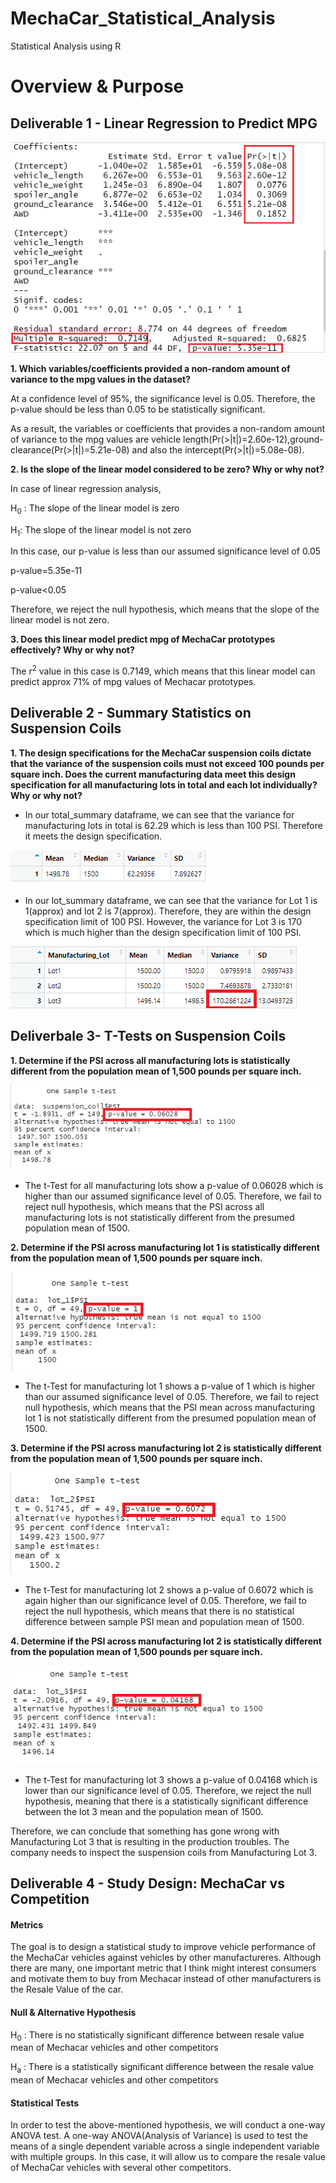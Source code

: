 # MechaCar_Statistical_Analysis
Statistical Analysis using R

# Overview & Purpose


## Deliverable 1 - Linear Regression to Predict MPG

![](images/dev1_multiple_regression_summary.png)

**1. Which variables/coefficients provided a non-random amount of variance to the mpg values in the dataset?**

At a confidence level of 95%, the significance level is 0.05. Therefore, the p-value should be less than 0.05 to be statistically significant.
  
As a result, the variables or coefficients that provides a non-random amount of variance to the mpg values are vehicle length(Pr(>|t|)=2.60e-12),ground-         clearance(Pr(>|t|)=5.21e-08) and also the intercept(Pr(>|t|)=5.08e-08).

**2. Is the slope of the linear model considered to be zero? Why or why not?**

In case of linear regression analysis,

H<sub>0</sub> : The slope of the linear model is zero 

H<sub>1</sub>: The slope of the linear model is not zero

In this case, our p-value is less than our assumed significance level of 0.05

p-value=5.35e-11

p-value<0.05

Therefore, we reject the null hypothesis, which means that the slope of the linear model is not zero.

**3. Does this linear model predict mpg of MechaCar prototypes effectively? Why or why not?**

The r<sup>2</sup> value in this case is 0.7149, which means that this linear model can predict approx 71% of mpg values of Mechacar prototypes.

## Deliverable 2 - Summary Statistics on Suspension Coils

**1. The design specifications for the MechaCar suspension coils dictate that the variance of the suspension coils must not exceed 100 pounds per square inch. Does the current manufacturing data meet this design specification for all manufacturing lots in total and each lot individually? Why or why not?**

- In our total_summary dataframe, we can see that the variance for manufacturing lots in total is 62.29 which is less than 100 PSI. Therefore it meets the design specification.

![](images/total_summary_df.png)

- In our lot_summary dataframe, we can see that the variance for Lot 1 is 1(approx) and lot 2 is 7(approx). Therefore, they are within the design specification limit of 100 PSI. However, the variance for Lot 3 is 170 which is much higher than the design specification limit of 100 PSI.

![new](images/lot_summary1_df.png)

## Deliverbale 3- T-Tests on Suspension Coils

**1. Determine if the PSI across all manufacturing lots is statistically different from the population mean of 1,500 pounds per square inch.**

![](images/dev3_onesamplettest_alllot.png)

- The t-Test for all manufacturing lots show a p-value of 0.06028 which is higher than our assumed significance level of 0.05. Therefore, we fail to reject null hypothesis, which means that the PSI across all manufacturing lots is not statistically different from the presumed population mean of 1500.

**2. Determine if the PSI across manufacturing lot 1 is statistically different from the population mean of 1,500 pounds per square inch.**

![](images/dev3_ttest_lot1.png)

- The t-Test for manufacturing lot 1 shows a p-value of 1 which is higher than our assumed significance level of 0.05. Therefore, we fail to reject null hypothesis, which means that the PSI mean across manufacturing lot 1 is not statistically different from the presumed population mean of 1500.

**3. Determine if the PSI across manufacturing lot 2 is statistically different from the population mean of 1,500 pounds per square inch.**

![](images/dev3_ttest_lot2.png)

- The t-Test for manufacturing lot 2 shows a p-value of 0.6072 which is again higher than our significance level of 0.05. Therefore, we fail to reject the null hypothesis, which means that there is no statistical difference between sample PSI mean and population mean of 1500.

**4. Determine if the PSI across manufacturing lot 2 is statistically different from the population mean of 1,500 pounds per square inch.**

![](images/dev3_ttest_lot3.png)

- The t-Test for manufacturing lot 3 shows a p-value of 0.04168 which is lower than our significance level of 0.05. Therefore, we reject the null hypothesis, meaning that there is a statistically significant difference between the lot 3 mean and the population mean of 1500.

Therefore, we can conclude that something has gone wrong with Manufacturing Lot 3 that is resulting in the production troubles. The company needs to inspect the suspension coils from Manufacturing Lot 3. 

## Deliverable 4 - Study Design: MechaCar vs Competition

#### Metrics

The goal is to design a statistical study to improve vehicle performance of the MechaCar vehicles against vehicles by other manufactureres. Although there are many, one important metric that I think might interest consumers and motivate them to buy from Mechacar instead of other manufacturers is the Resale Value of the car. 


#### Null & Alternative Hypothesis

H<sub>0</sub> : There is no statistically significant difference between resale value mean of Mechacar vehicles and other competitors

H<sub>a</sub> : There is a statistically significant difference between the resale value mean of Mechacar vehicles and other competitors

#### Statistical Tests

In order to test the above-mentioned hypothesis, we will conduct a one-way ANOVA test. A one-way ANOVA(Analysis of Variance) is used to test the means of a single dependent variable across a single independent variable with multiple groups. In this case, it will allow us to compare the resale value of MechaCar vehicles with several other competitors.









